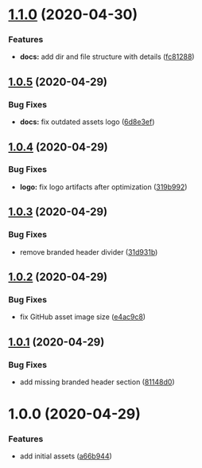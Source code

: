 # [1.1.0](https://github.com/zengulp/assets/compare/v1.0.5...v1.1.0) (2020-04-30)


### Features

* **docs:** add dir and file structure with details ([fc81288](https://github.com/zengulp/assets/commit/fc812888969d95b26afe6aa7d1b90526084c56f0))

## [1.0.5](https://github.com/zengulp/assets/compare/v1.0.4...v1.0.5) (2020-04-29)


### Bug Fixes

* **docs:** fix outdated assets logo ([6d8e3ef](https://github.com/zengulp/assets/commit/6d8e3ef76b46a3bea651e0f94943df00a3d67eac))

## [1.0.4](https://github.com/zengulp/assets/compare/v1.0.3...v1.0.4) (2020-04-29)


### Bug Fixes

* **logo:** fix logo artifacts after optimization ([319b992](https://github.com/zengulp/assets/commit/319b9926b4c9551963f25d71a308030781cb953c))

## [1.0.3](https://github.com/zengulp/assets/compare/v1.0.2...v1.0.3) (2020-04-29)


### Bug Fixes

* remove branded header divider ([31d931b](https://github.com/zengulp/assets/commit/31d931b447b943637d49bf4dde8802aa09cf6c2b))

## [1.0.2](https://github.com/zengulp/assets/compare/v1.0.1...v1.0.2) (2020-04-29)


### Bug Fixes

* fix GitHub asset image size ([e4ac9c8](https://github.com/zengulp/assets/commit/e4ac9c860121b6fbfb2738a2c6569dab252c698e))

## [1.0.1](https://github.com/zengulp/assets/compare/v1.0.0...v1.0.1) (2020-04-29)


### Bug Fixes

* add missing branded header section ([81148d0](https://github.com/zengulp/assets/commit/81148d0532fb604321c907fa1a4d9d87ffbf48b7))

# 1.0.0 (2020-04-29)


### Features

* add initial assets ([a66b944](https://github.com/zengulp/assets/commit/a66b944bc519366eac8f60c37f815960a03ac280))
